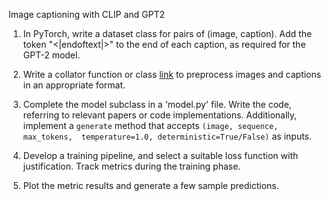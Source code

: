 Image captioning with CLIP and GPT2

1. In PyTorch, write a dataset class for pairs of (image, caption).
   Add the token "<|endoftext|>" to the end of each caption, as required for the
   GPT-2 model.

2. Write a collator function or class [link](https://discuss.pytorch.org/t/what-should-collator-do-exactly/198570) to preprocess images and captions
   in an appropriate format.

3. Complete the model subclass in a 'model.py' file. Write the code,
   referring to relevant papers or code implementations. Additionally,
   implement a `generate` method that accepts `(image, sequence, max_tokens, 
temperature=1.0, deterministic=True/False)` as inputs.

4. Develop a training pipeline, and select a suitable loss function
   with justification. Track metrics during the training phase.

5. Plot the metric results and generate a few sample predictions.
